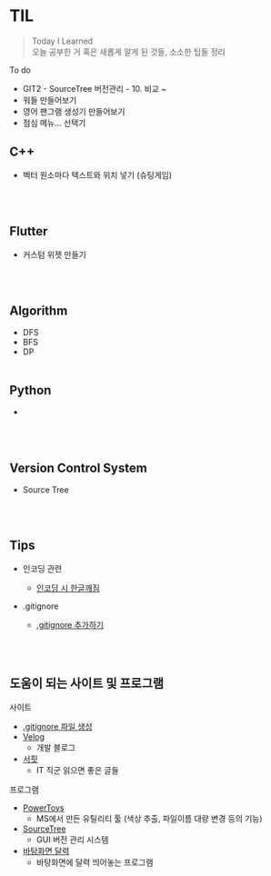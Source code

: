 # TIL
>Today I Learned  
>오늘 공부한 거 혹은 새롭게 알게 된 것들, 소소한 팁들 정리
  
To do
- GIT2 - SourceTree 버전관리 - 10. 비교 ~
- 워들 만들어보기
- 영어 팬그램 생성기 만들어보기
- 점심 메뉴... 선택기
  

## C++
- 벡터 원소마다 텍스트와 위치 넣기 (슈팅게임)

<br><br>

## Flutter
- 커스텀 위젯 만들기

<br><br>

## Algorithm
- DFS
- BFS
- DP
<br><br>

## Python
- 
<br><br>

## Version Control System
- Source Tree

<br><br>

## Tips
- 인코딩 관련
    * [인코딩 시 한글깨짐](https://github.com/mosiccan/TIL/blob/main/Tips/encoding.md)

- .gitignore
  - [.gitignore 추가하기](https://github.com/mosiccan/TIL/blob/main/Tips/gitignore.md)

<br><br> 

## 도움이 되는 사이트 및 프로그램
  사이트
  - [.gitignore 파일 생성](https://www.toptal.com/developers/gitignore) 
  - [Velog](https://velog.io/)
    - 개발 블로그
  - [서핏](https://www.surfit.io/)
    - IT 직군 읽으면 좋은 글들
    
  프로그램
  - [PowerToys](https://github.com/microsoft/PowerToys/releases/tag/v0.53.3) 
    - MS에서 만든 유틸리티 툴 (색상 추출, 파일이름 대량 변경 등의 기능)
  - [SourceTree](https://www.sourcetreeapp.com/)
    - GUI 버전 관리 시스템
  - [바탕화면 달력](https://www.desktopcal.com/kor/)
    - 바탕화면에 달력 띄어놓는 프로그램
  
